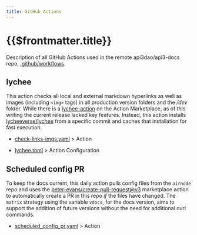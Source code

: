 ```yaml
---
title: GitHub Actions
---
```


# {{$frontmatter.title}}

<TocHeader />
<TOC class="table-of-contents" :include-level="[2,3]" />

Description of all GitHub Actions used in the remote api3dao/api3-docs repo,
[.github/workflows](https://github.com/api3dao/api3-docs/tree/stage/.github/workflows).

## lychee

This action checks all local and external markdown hyperlinks as well as images
(including `<img>` tags) in all production version folders and the _/dev_
folder. While there is a
[lychee-action](https://github.com/lycheeverse/lychee-action) on the Action
Marketplace, as of this writing the current release lacked key features.
Instead, this action installs
[lycheeverse/lychee](https://github.com/lycheeverse/lychee) from a specific
commit and caches that installation for fast execution.

- [check-links-imgs.yaml](https://github.com/api3dao/api3-docs/blob/main/.github/workflows/check-links-imgs.yaml) >
  Action

- [lychee.toml](https://github.com/api3dao/api3-docs/blob/main/.github/workflows/lychee.toml) >
  Action Configuration

## Scheduled config PR

To keep the docs current, this daily action pulls config files from the
`airnode` repo and uses the
[peter-evans/create-pull-request@v3](https://github.com/marketplace/actions/create-pull-request)
marketplace action to automatically create a PR in this repo _if_ the files have
changed. The `matrix` strategy using the variable `vdocs`, for the docs version,
aims to support the addition of future versions without the need for additional
curl commands.

- [scheduled_config_pr.yaml](https://github.com/api3dao/api3-docs/blob/main/.github/workflows/scheduled_config_pr.yaml) >
  Action
